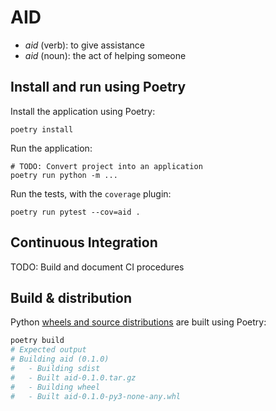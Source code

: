 # AID

* _aid_ (verb): to give assistance
* _aid_ (noun): the act of helping someone

## Install and run using Poetry
Install the application using Poetry:
```
poetry install
```
Run the application:
```
# TODO: Convert project into an application
poetry run python -m ...
```
Run the tests, with the `coverage` plugin:
```
poetry run pytest --cov=aid .
```

## Continuous Integration
TODO: Build and document CI procedures

## Build & distribution

Python [wheels and source distributions](https://realpython.com/python-wheels/) are built using Poetry:
```bash
poetry build
# Expected output
# Building aid (0.1.0)
#   - Building sdist
#   - Built aid-0.1.0.tar.gz
#   - Building wheel
#   - Built aid-0.1.0-py3-none-any.whl
```
